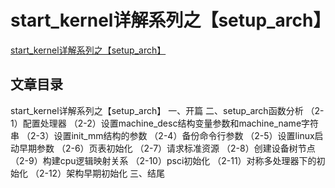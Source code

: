 # start_kernel详解系列之【setup_arch】

[start_kernel详解系列之【setup_arch】](https://blog.csdn.net/iriczhao/article/details/124083152)

## 文章目录

start_kernel详解系列之【setup_arch】
一、开篇
二、setup_arch函数分析
（2-1）配置处理器
（2-2）设置machine_desc结构变量参数和machine_name字符串
（2-3）设置init_mm结构的参数
（2-4）备份命令行参数
（2-5）设置linux启动早期参数
（2-6）页表初始化
（2-7）请求标准资源
（2-8）创建设备树节点
（2-9）构建cpu逻辑映射关系
（2-10）psci初始化
（2-11）对称多处理器下的初始化
（2-12）架构早期初始化
三、结尾
